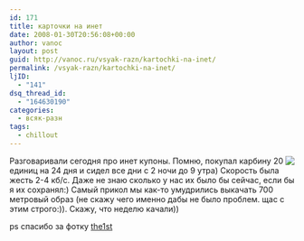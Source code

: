 ```yaml
---
id: 171
title: карточки на инет
date: 2008-01-30T20:56:08+00:00
author: vanoc
layout: post
guid: http://vanoc.ru/vsyak-razn/kartochki-na-inet/
permalink: /vsyak-razn/kartochki-na-inet/
ljID:
  - "141"
dsq_thread_id:
  - "164630190"
categories:
  - всяк-разн
tags:
  - chillout
---
```

[<img src="http://farm4.static.flickr.com/3135/2291499594_faaa049374_t.jpg" align="right" border="0" />](http://farm4.static.flickr.com/3135/2291499594_856568e074_o.jpg)Разговаривали сегодня про инет купоны. Помню, покупал карбину 20 единиц на 24 дня и сидел все дни с 2 ночи до 9 утра) Скорость была жесть 2-4 кб/с. Даже не знаю сколько у нас их было бы сейчас, если бы я их сохранял:) Самый прикол мы как-то умудрились выкачать 700 метровый образ (не скажу чего именно дабы не было проблем. щас с этим строго:)). Скажу, что неделю качали))

ps спасибо за фотку [the1st](http://the1st.net.ru/)